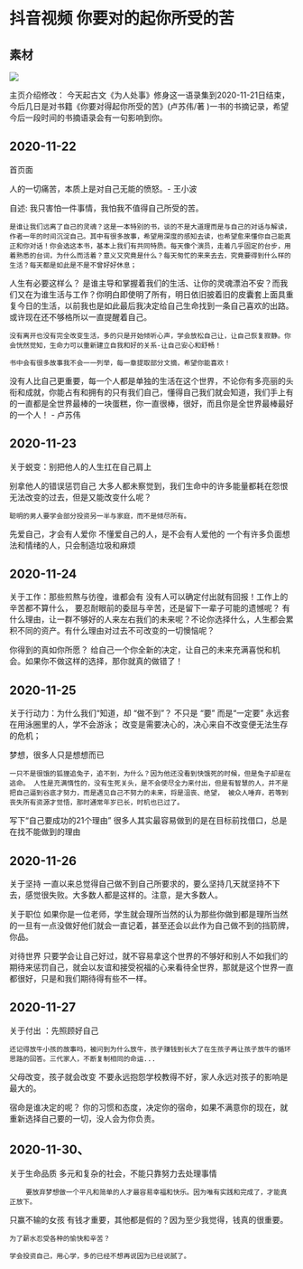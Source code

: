 # 抖音视频 你要对的起你所受的苦


## 素材

![](assets/030/06/01/01-1605448091858.png)

主页介绍修改：
今天起古文《为人处事》修身这一语录集到2020-11-21日结束，今后几日是对书籍《你要对得起你所受的苦》(卢苏伟/著 )一书的书摘记录，希望今后一段时间的书摘语录会有一句影响到你。

## 2020-11-22  

首页面

 人的一切痛苦，本质上是对自己无能的愤怒。- 王小波


自述:
我只害怕一件事情，我怕我不值得自己所受的苦。

    是谁让我们远离了自己的灵魂？这是一本特别的书，谈的不是大道理而是与自己的对话与解读，作者一年的时间沉淀自己。其中有很多故事，希望用深度的感知去读，也希望愈来懂你自己能真正和你对话！你会选这本书，基本上我们有共同特质。每天像个演员，走着几乎固定的台步，用着熟悉的台词，为什么而活着？意义又究竟是什么？每天匆忙的来来去去，究竟要得到什么样的生活？每天都是如此是不是不曾好好休息；

人生有必要这样么？
    是谁主导和掌握着我们的生活、让你的灵魂漂泊不安？而我们又在为谁生活与工作？你明白即使明了所有，明日依旧披着旧的皮囊套上面具重复今日的生活，以前我也是如此最后我决定给自己生命找到一条自己喜欢的出路。或许现在还不够格所以一直提醒着自己。

    没有离开也没有完全改变生活，多的只是开始倾听心声，学会放松自己让，让自己恢复寂静。你会恍然觉知，生命力可以重新建立自我和好的关系-让自己安心和舒畅！

    书中会有很多故事我不会一一列举，每一章提取部分文摘，希望你能喜欢！

没有人比自己更重要，每一个人都是单独的生活在这个世界，不论你有多亮丽的头衔和成就，你能占有和拥有的只有我们自己，懂得自己我们就会知道，我们手上有的一直都是全世界最棒的一块蛋糕，你一直很棒，很好，而且你是全世界最棒最好的一个人！ - 卢苏伟



## 2020-11-23


关于蜕变：别把他人的人生扛在自己肩上

别拿他人的错误惩罚自己
    大多人都未察觉到，我们生命中的许多能量都耗在怨恨无法改变的过去，但是又能改变什么呢？

    聪明的男人要学会部分投资另一半与家庭，而不是倾尽所有。

先爱自己，才会有人爱你
    不懂爱自己的人，是不会有人爱他的
一个有许多负面想法和情绪的人，只会制造垃圾和麻烦


## 2020-11-24


    

关于工作：那些煎熬与彷徨，谁都会有
    没有人可以确定付出就有回报！工作上的辛苦都不算什么， 要忍耐眼前的委屈与辛苦，还是留下一辈子可能的遗憾呢？ 有什么理由，让一群不够好的人来左右我们的未来呢？不论你选择什么，人生都会累积不同的资产。有什么理由对过去不可改变的一切懊恼呢？

你得到的真如你所愿？
    给自己一个你全新的决定，让自己的未来充满喜悦和机会。如果你不做这样的选择，那你就真的做错了！

## 2020-11-25


关于行动力：为什么我们“知道，却 “做不到”？
    不只是 “要”  而是“一定要”
    永远套在用泳圈里的人，学不会游泳；
    改变是需要决心的，决心来自不改变便无法生存的危机；

梦想，很多人只是想想而已

    一只不是很饿的狐狸追兔子，追不到，为什么？因为他还没看到快饿死的时候，但是兔子却是在逃命。 人性是充满惰性的，没有生死关头，是不会使尽全力来付出，但是有智慧的人，并不是把自己逼到谷底才努力，而是遇见自己不努力的未来，将是沮丧、绝望， 被众人唾弃，若等到丧失所有资源才觉悟，那时通常年岁已长，时机也已过了。

写下“自己要成功的21个理由”
    很多人其实最容易做到的是在目标前找借口，总是在找不能做到的理由



## 2020-11-26


关于坚持
    一直以来总觉得自己做不到自己所要求的，要么坚持几天就坚持不下去，感觉很失败。大多数人都是这样的。注意，是大多数人。

关于职位
    如果你是一位老师，学生就会理所当然的认为那些你做到都是理所当然的一旦有一点没做好他们就会一直记着，甚至还会以此作为自己做不到的挡箭牌，你品。

对待世界
    只要学会让自己好过，就不容易拿这个世界的不够好和别人不如我们的期待来惩罚自己，就会以友谊和接受祝福的心来看待全世界，那就是这个世界一直都很好，只是和我们期待得有些不一样。

## 2020-11-27

关于付出 ：先照顾好自己

    还记得放牛小孩的故事吗，被问到为什么放牛，孩子赚钱到长大了在生孩子再让孩子放牛的循环思路的回答。三代家人，不断复制相同的命运...

父母改变，孩子就会改变
    不要永远抱怨学校教得不好，家人永远对孩子的影响是最大的。

宿命是谁决定的呢？
    你的习惯和态度，决定你的宿命，如果不满意你的现在，就重新选择自己要的一切，没人会为你负责。


## 2020-11-30、


   关于生命品质
        多元和复杂的社会，不能只靠努力去处理事情

        要放弃梦想做一个平凡和简单的人才最容易幸福和快乐。因为唯有实践和完成了，才能真正放下。
   只赢不输的女孩
        有钱才重要，其他都是假的？因为至少我觉得，钱真的很重要。

    为了薪水忍受各种的愉快和辛苦？

    学会投资自己，用心学，多的已经不想再说因为已经说腻了。